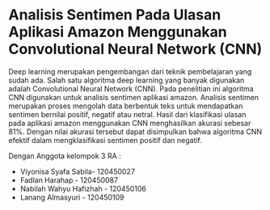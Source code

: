 # Analisis Sentimen Pada Ulasan Aplikasi Amazon Menggunakan Convolutional Neural Network (CNN)

Deep learning merupakan pengembangan dari teknik pembelajaran yang sudah ada. Salah satu algoritma deep learning yang banyak digunakan adalah Convolutional Neural Network (CNN). Pada penelitian ini algoritma CNN digunakan untuk analisis sentimen aplikasi amazon. Analisis sentimen merupakan proses mengolah data berbentuk teks untuk mendapatkan sentimen bernilai positif, negatif atau netral. Hasil dari klasifikasi ulasan pada aplikasi amazon menggunakan CNN menghasilkan akurasi sebesar 81%. Dengan nilai akurasi tersebut dapat disimpulkan bahwa algoritma CNN efektif dalam mengklasifikasi sentimen positif dan negatif. 

Dengan Anggota kelompok 3 RA : 

- Viyonisa Syafa Sabila- 120450027
- Fadlan Harahap - 120450087
- Nabilah Wahyu Hafizhah - 120450106
- Lanang Almasyuri - 120450109
